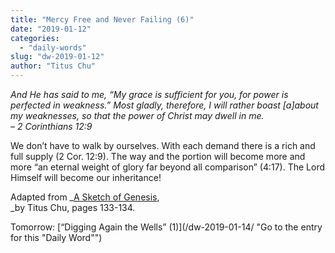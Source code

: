 ```yaml
---
title: "Mercy Free and Never Failing (6)"
date: "2019-01-12"
categories: 
  - "daily-words"
slug: "dw-2019-01-12"
author: "Titus Chu"
---
```


_And He has said to me, “My grace is sufficient for you, for power is perfected in weakness.” Most gladly, therefore, I will rather boast \[a\]about my weaknesses, so that the power of Christ may dwell in me._  
_– 2 Corinthians 12:9_

We don’t have to walk by ourselves. With each demand there is a rich and full supply (2 Cor. 12:9). The way and the portion will become more and more “an eternal weight of glory far beyond all comparison” (4:17). The Lord Himself will become our inheritance!

Adapted from _[A Sketch of Genesis](/book-gen-sketch "Go to the listing for this book"),  
_by Titus Chu, pages 133-134.

Tomorrow: [“Digging Again the Wells” (1)](/dw-2019-01-14/ "Go to the entry for this "Daily Word"")
